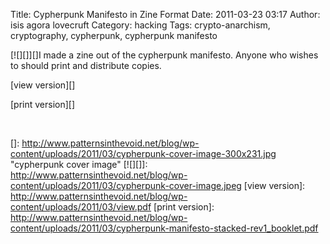 Title: Cypherpunk Manifesto in Zine Format
Date: 2011-03-23 03:17
Author: isis agora lovecruft
Category: hacking
Tags: crypto-anarchism, cryptography, cypherpunk, cypherpunk manifesto

[![][]][]I made a zine out of the cypherpunk manifesto. Anyone who
wishes to should print and distribute copies.

[view version][]

[print version][]

 

  []: http://www.patternsinthevoid.net/blog/wp-content/uploads/2011/03/cypherpunk-cover-image-300x231.jpg
    "cypherpunk cover image"
  [![][]]: http://www.patternsinthevoid.net/blog/wp-content/uploads/2011/03/cypherpunk-cover-image.jpeg
  [view version]: http://www.patternsinthevoid.net/blog/wp-content/uploads/2011/03/view.pdf
  [print version]: http://www.patternsinthevoid.net/blog/wp-content/uploads/2011/03/cypherpunk-manifesto-stacked-rev1_booklet.pdf
